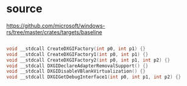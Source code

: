 # source

<https://github.com/microsoft/windows-rs/tree/master/crates/targets/baseline>

```c

void __stdcall CreateDXGIFactory(int p0, int p1) {}
void __stdcall CreateDXGIFactory1(int p0, int p1) {}
void __stdcall CreateDXGIFactory2(int p0, int p1, int p2) {}
void __stdcall DXGIDeclareAdapterRemovalSupport() {}
void __stdcall DXGIDisableVBlankVirtualization() {}
void __stdcall DXGIGetDebugInterface1(int p0, int p1, int p2) {}

```
